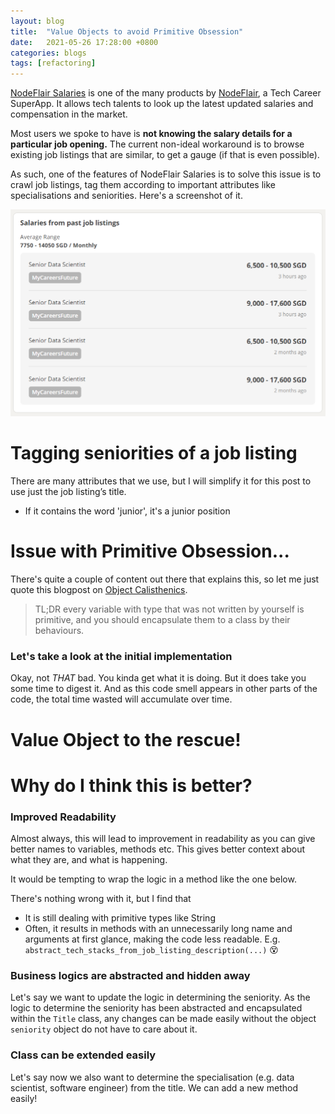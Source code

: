 ```yaml
---
layout: blog
title:  "Value Objects to avoid Primitive Obsession"
date:   2021-05-26 17:28:00 +0800
categories: blogs
tags: [refactoring]
---
```


[NodeFlair Salaries][nodeflair-salaries] is one of the many products by [NodeFlair][nodeflair-website], a Tech Career SuperApp. It allows tech talents to look up the latest updated salaries and compensation in the market. 

Most users we spoke to have is <b>not knowing the salary details for a particular job opening.</b> The current non-ideal workaround is to browse existing job listings that are similar, to get a gauge (if that is even possible).

As such, one of the features of NodeFlair Salaries is to solve this issue is to crawl job listings, tag them according to important attributes like specialisations and seniorities. Here's a screenshot of it.

![NodeFlair Salaries - Past Job Listings][nf_salaries_past_listings]

# <b>Tagging seniorities of a job listing</b>

There are many attributes that we use, but I will simplify it for this post to use just the job listing’s title.
- If it contains the word 'junior', it's a junior position

# <b>Issue with Primitive Obsession...</b>

There's quite a couple of content out there that explains this, so let me just quote this blogpost on [Object Calisthenics](https://medium.com/@davidsen/clean-code-object-calisthenics-f6f4dec07c8b).

> TL;DR every variable with type that was not written by yourself is primitive, and you should encapsulate them to a class by their behaviours.

### Let's take a look at the initial implementation

<script src="https://gist.github.com/adriangohjw/2fb900e738fc1c4ff2adf1d64fa866a6.js?file=before.rb"></script>

Okay, not <i>THAT</i> bad. You kinda get what it is doing. But it does take you some time to digest it. And as this code smell appears in other parts of the code, the total time wasted will accumulate over time.

# <b>Value Object to the rescue!</b>

<script src="https://gist.github.com/adriangohjw/2fb900e738fc1c4ff2adf1d64fa866a6.js?file=after.rb"></script>

# <b>Why do I think this is better?</b>

### Improved Readability

Almost always, this will lead to improvement in readability as you can give better names to variables, methods etc. This gives better context about what they are, and what is happening.

It would be tempting to wrap the logic in a method like the one below.

<script src="https://gist.github.com/adriangohjw/2fb900e738fc1c4ff2adf1d64fa866a6.js?file=why_better_readability.rb"></script>

There's nothing wrong with it, but I find that
- It is still dealing with primitive types like String
- Often, it results in methods with an unnecessarily long name and arguments at first glance, making the code less readable. E.g. `abstract_tech_stacks_from_job_listing_description(...)` 😵

### Business logics are abstracted and hidden away

Let's say we want to update the logic in determining the seniority. As the logic to determine the seniority has been abstracted and encapsulated within the `Title` class, any changes can be made easily without the object `seniority` object do not have to care about it.

<script src="https://gist.github.com/adriangohjw/2fb900e738fc1c4ff2adf1d64fa866a6.js?file=why_better_abstracted_business_logic.rb"></script>

### Class can be extended easily

Let's say now we also want to determine the specialisation (e.g. data scientist, software engineer) from the title. We can add a new method easily!

<script src="https://gist.github.com/adriangohjw/2fb900e738fc1c4ff2adf1d64fa866a6.js?file=why_better_easily_extended_class.rb"></script>

[scenic-gem]:                 https://github.com/scenic-views/scenic
[nodeflair-website]:          https://nodeflair.com
[nodeflair-salaries]:         https://nodeflair.com/salaries
[nf_salaries_past_listings]:  /assets/nf_salaries_past_listings.png